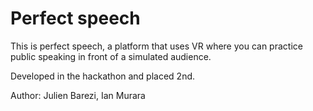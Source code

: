 # Perfect speech

This is perfect speech, a platform that uses VR where you can practice public speaking in front
of a simulated audience.

Developed in the hackathon and placed 2nd.

Author: Julien Barezi, Ian Murara
